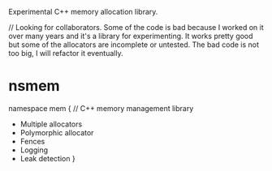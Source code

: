Experimental C++ memory allocation library.

// Looking for collaborators. Some of the code is bad because I worked on it over many years and it's a library for experimenting. It works pretty good but some of the allocators are incomplete or untested. The bad code is not too big, I will refactor it eventually.

# nsmem
namespace mem
{
  // C++ memory management library

  - Multiple allocators
  - Polymorphic allocator
  - Fences
  - Logging 
  - Leak detection
}
